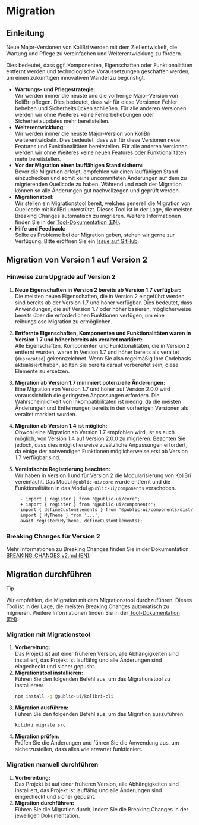 # Migration

## Einleitung

Neue Major-Versionen von KoliBri werden mit dem Ziel entwickelt, die Wartung und Pflege zu vereinfachen und Weiterentwicklung zu fördern.

Dies bedeutet, dass ggf. Komponenten, Eigenschaften oder Funktionalitäten entfernt werden und technologische Voraussetzungen geschaffen werden, um einen zukünftigen innovativen Wandel zu begünstigt.

- **Wartungs- und Pflegestrategie:**<br/>
  Wir werden immer die neuste und die vorherige Major-Version von KoliBri pflegen. Dies bedeutet, dass wir für diese Versionen Fehler beheben und Sicherheitslücken schließen. Für alle anderen Versionen werden wir ohne Weiteres keine Fehlerbehebungen oder Sicherheitsupdates mehr bereitstellen.
- **Weiterentwicklung:**<br/>
  Wir werden immer die neuste Major-Version von KoliBri weiterentwickeln. Dies bedeutet, dass wir für diese Versionen neue Features und Funktionalitäten bereitstellen. Für alle anderen Versionen werden wir ohne Weiteres keine neuen Features oder Funktionalitäten mehr bereitstellen.
- **Vor der Migration einen lauffähigen Stand sichern:**<br/>
  Bevor die Migration erfolgt, empfehlen wir einen lauffähigen Stand einzuchecken und somit keine uncommiteten Änderungen auf dem zu migrierenden Quellcode zu haben. Während und nach der Migration können so alle Änderungen gut nachvollzogen und geprüft werden.
- **Migrationstool:**<br/>
  Wir stellen ein Migrationstool bereit, welches generell die Migration von Quellcode mit KoliBri unterstützt. Dieses Tool ist in der Lage, die meisten Breaking Changes automatisch zu migrieren. Weitere Informationen finden Sie in der [Tool-Dokumentation (EN)](https://www.npmjs.com/package/@public-ui/kolibri-cli).
- **Hilfe und Feedback:**<br/>
  Sollte es Probleme bei der Migration geben, stehen wir gerne zur Verfügung. Bitte eröffnen Sie ein [Issue auf GitHub](https://github.com/public-ui/kolibri/issues/new/choose).

## Migration von Version 1 auf Version 2

### Hinweise zum Upgrade auf Version 2

1. **Neue Eigenschaften in Version 2 bereits ab Version 1.7 verfügbar:**<br/>
   Die meisten neuen Eigenschaften, die in Version 2 eingeführt werden, sind bereits ab der Version 1.7 und höher verfügbar. Dies bedeutet, dass Anwendungen, die auf Version 1.7 oder höher basieren, möglicherweise bereits über die erforderlichen Funktionen verfügen, um eine reibungslose Migration zu ermöglichen.

2. **Entfernte Eigenschaften, Komponenten und Funktionalitäten waren in Version 1.7 und höher bereits als veraltet markiert:**<br/>
   Alle Eigenschaften, Komponenten und Funktionalitäten, die in Version 2 entfernt wurden, waren in Version 1.7 und höher bereits als veraltet (`deprecated`) gekennzeichnet. Wenn Sie also regelmäßig Ihre Codebasis aktualisiert haben, sollten Sie bereits darauf vorbereitet sein, diese Elemente zu ersetzen.

3. **Migration ab Version 1.7 minimiert potenzielle Änderungen:**<br/>
   Eine Migration von Version 1.7 und höher auf Version 2.0.0 wird voraussichtlich die geringsten Anpassungen erfordern. Die Wahrscheinlichkeit von Inkompatibilitäten ist niedrig, da die meisten Änderungen und Entfernungen bereits in den vorherigen Versionen als veraltet markiert wurden.

4. **Migration ab Version 1.4 ist möglich:**<br/>
   Obwohl eine Migration ab Version 1.7 empfohlen wird, ist es auch möglich, von Version 1.4 auf Version 2.0.0 zu migrieren. Beachten Sie jedoch, dass dies möglicherweise zusätzliche Anpassungen erfordert, da einige der notwendigen Funktionen möglicherweise erst ab Version 1.7 verfügbar sind.

5. **Vereinfachte Registrierung beachten:**<br/>
   Wir haben in Version 1 und für Version 2 die Modularisierung von KoliBri vereinfacht. Das Modul `@public-ui/core` wurde entfernt und die Funktionalitäten in das Modul `@public-ui/components` verschoben.
   ```diff
     - import { register } from '@public-ui/core';
     + import { register } from '@public-ui/components';
     import { defineCustomElements } from '@public-ui/components/dist/loader';
     import { MyTheme } from '...';
     await register(MyTheme, defineCustomElements);
   ```

### Breaking Changes für Version 2

Mehr Informationen zu Breaking Changes finden Sie in der Dokumentation [BREAKING_CHANGES.v2.md (EN)](https://github.com/public-ui/kolibri/blob/develop/docs/BREAKING_CHANGES.v2.md).

## Migration durchführen

> [!TIP]
> Wir empfehlen, die Migration mit dem Migrationstool durchzuführen. Dieses Tool ist in der Lage, die meisten Breaking Changes automatisch zu migrieren. Weitere Informationen finden Sie in der [Tool-Dokumentation (EN)](https://www.npmjs.com/package/@public-ui/kolibri-cli).

### Migration mit Migrationstool

1. **Vorbereitung:**<br/>
   Das Projekt ist auf einer früheren Version, alle Abhängigkeiten sind installiert, das Projekt ist lauffähig und alle Änderungen sind eingecheckt und sicher gepusht.
2. **Migrationstool installieren:**<br/>
   Führen Sie den folgenden Befehl aus, um das Migrationstool zu installieren:
   ```bash
   npm install -g @public-ui/kolibri-cli
   ```
3. **Migration ausführen:**<br/>
   Führen Sie den folgenden Befehl aus, um das Migration auszuführen:
   ```bash
   kolibri migrate src
   ```
4. **Migration prüfen:**<br/>
   Prüfen Sie die Änderungen und führen Sie die Anwendung aus, um sicherzustellen, dass alles wie erwartet funktioniert.

### Migration manuell durchführen

1. **Vorbereitung:**<br/>
   Das Projekt ist auf einer früheren Version, alle Abhängigkeiten sind installiert, das Projekt ist lauffähig und alle Änderungen sind eingecheckt und sicher gepusht.
2. **Migration durchführen:**<br/>
   Führen Sie die Migration durch, indem Sie die Breaking Changes in der jeweiligen Dokumentation.
